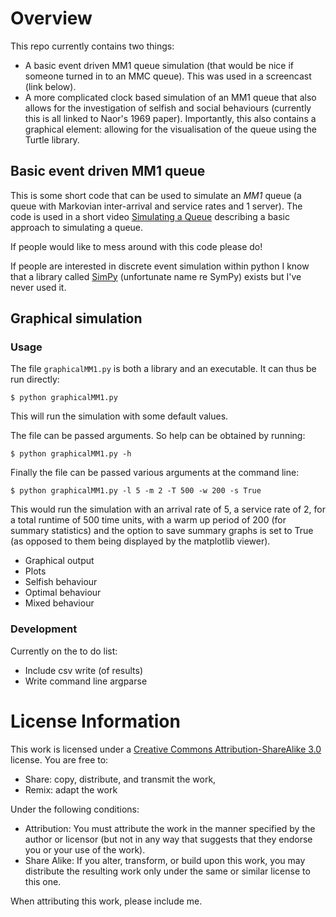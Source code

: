# Overview

This repo currently contains two things:

- A basic event driven MM1 queue simulation (that would be nice if someone turned in to an MMC queue). This was used in a screencast (link below).
- A more complicated clock based simulation of an MM1 queue that also allows for the investigation of selfish and social behaviours (currently this is all linked to Naor's 1969 paper). Importantly, this also contains a graphical element: allowing for the visualisation of the queue using the Turtle library.

## Basic event driven MM1 queue

This is some short code that can be used to simulate an *MM1* queue (a queue with Markovian inter-arrival and service rates and 1 server). The code is used in a short video [Simulating a Queue](http://www.youtube.com/watch?v=WEA8m3j-Jqk) describing a basic approach to simulating a queue.

If people would like to mess around with this code please do!

If people are interested in discrete event simulation within python I know that a library called [SimPy](http://simpy.sourceforge.net/) (unfortunate name re SymPy) exists but I've never used it.

## Graphical simulation

### Usage

The file `graphicalMM1.py` is both a library and an executable. It can thus be run directly:

~~~{.bash}
$ python graphicalMM1.py
~~~

This will run the simulation with some default values.

The file can be passed arguments. So help can be obtained by running:

~~~{.bash}
$ python graphicalMM1.py -h
~~~

Finally the file can be passed various arguments at the command line:

~~~{.bash}
$ python graphicalMM1.py -l 5 -m 2 -T 500 -w 200 -s True
~~~

This would run the simulation with an arrival rate of 5, a service rate of 2, for a total runtime of 500 time units, with a warm up period of 200 (for summary statistics) and the option to save summary graphs is set to True (as opposed to them being displayed by the matplotlib viewer).

- Graphical output
- Plots
- Selfish behaviour
- Optimal behaviour
- Mixed behaviour

### Development

Currently on the to do list:

- Include csv write (of results)
- Write command line argparse

# License Information
This work is licensed under a [Creative Commons Attribution-ShareAlike 3.0](http://creativecommons.org/licenses/by-sa/3.0/us/) license.  You are free to:

* Share: copy, distribute, and transmit the work,
* Remix: adapt the work

Under the following conditions:

* Attribution: You must attribute the work in the manner specified by the author or licensor (but not in any way that suggests that they endorse you or your use of the work).
* Share Alike: If you alter, transform, or build upon this work, you may distribute the resulting work only under the same or similar license to this one.

When attributing this work, please include me.
